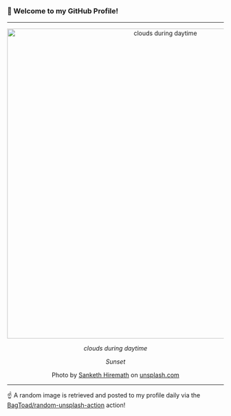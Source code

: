 ### 👋 Welcome to my GitHub Profile!

----

<div align="center">
  <img width="720" src="https://images.unsplash.com/photo-1491398625058-068a549b86d6?crop=entropy&cs=tinysrgb&fit=max&fm=jpg&ixid=M3w1NTI0OTR8MHwxfHJhbmRvbXx8fHx8fHx8fDE3MTAyMjM3MzJ8&ixlib=rb-4.0.3&q=80&w=1080" alt="clouds during daytime">
  
  <em>clouds during daytime</em>
  
  <em>Sunset</em>
  
  Photo by [Sanketh Hiremath](null) on [unsplash.com](https://unsplash.com/)
</div>

----

☝️ A random image is retrieved and posted to my profile daily via the [BagToad/random-unsplash-action](https://github.com/BagToad/random-unsplash-action) action!
